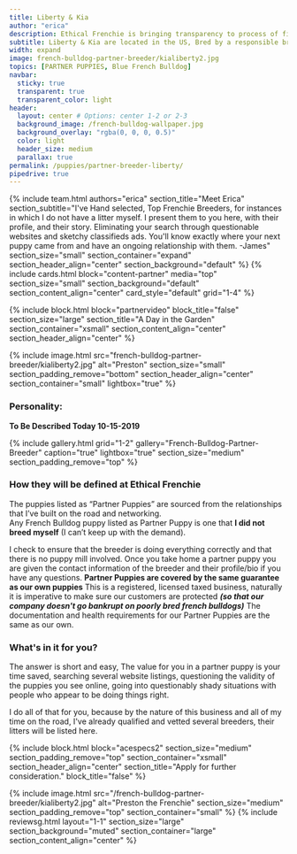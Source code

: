 ```yaml
---
title: Liberty & Kia
author: "erica"
description: Ethical Frenchie is bringing transparency to process of finding your furbaby.  By visiting and qualifying breeders, we save you the time of searching through sketchy websites and classifieds listings. We bring you their stories.
subtitle: Liberty & Kia are located in the US, Bred by a responsible breeder whom simply has a lot going on.
width: expand
image: french-bulldog-partner-breeder/kialiberty2.jpg
topics: [PARTNER PUPPIES, Blue French Bulldog]
navbar:
  sticky: true
  transparent: true
  transparent_color: light
header:
  layout: center # Options: center 1-2 or 2-3
  background_image: /french-bulldog-wallpaper.jpg
  background_overlay: "rgba(0, 0, 0, 0.5)"
  color: light
  header_size: medium
  parallax: true
permalink: /puppies/partner-breeder-liberty/
pipedrive: true
---
```

{% include 
  team.html 
  authors="erica" 
  section_title="Meet Erica" 
  section_subtitle="I've Hand selected, Top Frenchie Breeders, for instances in which I do not have a litter myself. I present them to you here, with their profile, and their story. Eliminating your search through questionable websites and sketchy classifieds ads. You'll know exactly where your next puppy came from and have an ongoing relationship with them. -James" 
  section_size="small"
  section_container="expand"
  section_header_align="center"
  section_background="default"
%}
{% include cards.html 
  block="content-partner" 
  media="top" 
  section_size="small"
  section_background="default"
  section_content_align="center"
  card_style="default"
  grid="1-4"
%}

{% include block.html 
  block="partnervideo"
  block_title="false"
  section_size="large"
  section_title="A Day in the Garden" 
  section_container="xsmall"
  section_content_align="center"
  section_header_align="center"
%}

  {% include image.html 
	src="french-bulldog-partner-breeder/kialiberty2.jpg"
  alt="Preston"
  section_size="small"
  section_padding_remove="bottom"
  section_header_align="center"
  section_container="small"
  lightbox="true"
%}


### Personality: 
**To Be Described Today 10-15-2019**

{% include gallery.html 
	grid="1-2"
	gallery="French-Bulldog-Partner-Breeder"
	caption="true"
	lightbox="true"
  section_size="medium"
  section_padding_remove="top"
%}
### How they will be defined at Ethical Frenchie
The puppies listed as “Partner Puppies” are sourced from the relationships that I’ve built on the road and networking.  
Any French Bulldog puppy listed as Partner Puppy is one that 	__**I did not breed myself**__ (I can’t keep up with the demand).

I check to ensure that the breeder is doing everything correctly and that there is no puppy mill involved.  Once you take home a partner puppy you are given the contact information of the breeder and their profile/bio if you have any questions.
__**Partner Puppies are covered by the same guarantee as our own puppies**__ This is a registered, licensed taxed business, naturally it is imperative to make sure our customers are protected __*(so that our company doesn't go bankrupt on poorly bred french bulldogs)*__  The documentation and health requirements for our Partner Puppies are the same as our own.

### What's in it for you?
The answer is short and easy, The value for you in a partner puppy is your time saved, searching several website listings, questioning the validity of the puppies you see online, going into questionably shady situations with people who appear to be doing things right.

I do all of that for you, because by the nature of this business and all of my time on the road, I've already qualified and vetted several breeders, their litters will be listed here.


{% include block.html 
  block="acespecs2"
  section_size="medium"
  section_padding_remove="top"
  section_container="xsmall"
  section_header_align="center"
  section_title="Apply for further consideration."
  block_title="false"
%}

{% include image.html 
	src="/french-bulldog-partner-breeder/kialiberty2.jpg"
  alt="Preston the Frenchie"
  section_size="medium"
  section_padding_remove="top"
  section_container="small"
%}
{% include reviewsg.html 
   layout="1-1"
  section_size="large"
  section_background="muted"
  section_container="large"
  section_content_align="center"
%}
